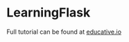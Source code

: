 # LearningFlask
Full tutorial can be found at [educative.io](https://www.educative.io/module/Y6GKZ1ijWAYNQBGWN/10370001/4551900818571264)
